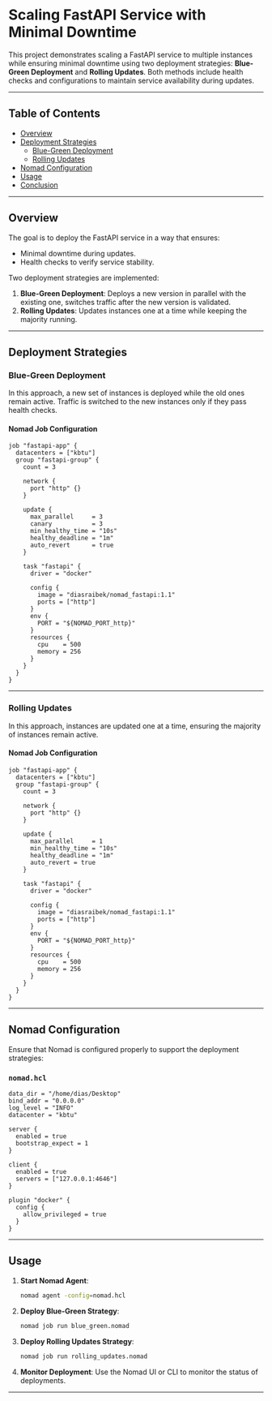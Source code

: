 
# Scaling FastAPI Service with Minimal Downtime

This project demonstrates scaling a FastAPI service to multiple instances while ensuring minimal downtime using two deployment strategies: **Blue-Green Deployment** and **Rolling Updates**. Both methods include health checks and configurations to maintain service availability during updates.

---

## Table of Contents
- [Overview](#overview)
- [Deployment Strategies](#deployment-strategies)
  - [Blue-Green Deployment](#blue-green-deployment)
  - [Rolling Updates](#rolling-updates)
- [Nomad Configuration](#nomad-configuration)
- [Usage](#usage)
- [Conclusion](#conclusion)

---

## Overview

The goal is to deploy the FastAPI service in a way that ensures:
- Minimal downtime during updates.
- Health checks to verify service stability.

Two deployment strategies are implemented:
1. **Blue-Green Deployment**: Deploys a new version in parallel with the existing one, switches traffic after the new version is validated.
2. **Rolling Updates**: Updates instances one at a time while keeping the majority running.

---

## Deployment Strategies

### Blue-Green Deployment

In this approach, a new set of instances is deployed while the old ones remain active. Traffic is switched to the new instances only if they pass health checks.

#### Nomad Job Configuration

```hcl
job "fastapi-app" {
  datacenters = ["kbtu"]
  group "fastapi-group" {
    count = 3

    network {
      port "http" {}
    }

    update {
      max_parallel     = 3
      canary           = 3
      min_healthy_time = "10s"
      healthy_deadline = "1m"
      auto_revert      = true
    }

    task "fastapi" {
      driver = "docker"

      config {
        image = "diasraibek/nomad_fastapi:1.1"
        ports = ["http"]
      }
      env {
        PORT = "${NOMAD_PORT_http}"
      }
      resources {
        cpu    = 500
        memory = 256
      }
    }
  }
}
```

---

### Rolling Updates

In this approach, instances are updated one at a time, ensuring the majority of instances remain active.

#### Nomad Job Configuration

```hcl
job "fastapi-app" {
  datacenters = ["kbtu"]
  group "fastapi-group" {
    count = 3

    network {
      port "http" {}
    }

    update {
      max_parallel     = 1
      min_healthy_time = "10s"
      healthy_deadline = "1m"
      auto_revert = true
    }

    task "fastapi" {
      driver = "docker"

      config {
        image = "diasraibek/nomad_fastapi:1.1"
        ports = ["http"]
      }
      env {
        PORT = "${NOMAD_PORT_http}"
      }
      resources {
        cpu    = 500
        memory = 256
      }
    }
  }
}
```

---

## Nomad Configuration

Ensure that Nomad is configured properly to support the deployment strategies:

### `nomad.hcl`

```hcl
data_dir = "/home/dias/Desktop"
bind_addr = "0.0.0.0"
log_level = "INFO"
datacenter = "kbtu"

server {
  enabled = true
  bootstrap_expect = 1
}

client {
  enabled = true
  servers = ["127.0.0.1:4646"]
}

plugin "docker" {
  config {
    allow_privileged = true
  }
}
```

---

## Usage

1. **Start Nomad Agent**:
   ```bash
   nomad agent -config=nomad.hcl
   ```

2. **Deploy Blue-Green Strategy**:
   ```bash
   nomad job run blue_green.nomad
   ```

3. **Deploy Rolling Updates Strategy**:
   ```bash
   nomad job run rolling_updates.nomad
   ```

4. **Monitor Deployment**:
   Use the Nomad UI or CLI to monitor the status of deployments.

---
